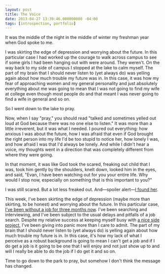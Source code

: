 ```yaml
---
layout: post
title: The Voice
date: 2013-04-27 13:39:46.000000000 -04:00
tags: [introspection, portfolio]
---
```

<p>It was the middle of the night in the middle of winter my freshman year when God spoke to me.</p>

<p>I was skirting the edge of depression and worrying about the future. In this particular case I had worked up the courage to walk across campus to see if some girls I had been hanging out with were around. They weren't. On the way back to my side of campus I stopped at the lake to calm myself. The part of my brain that I should never listen to (yet always do) was yelling again about how much trouble my future was in. In this case, it was how my fear of approaching women and my general personality and just absolutely everything about me was going to mean that I was not going to find my wife at college even though most people do and that meant I was never going to find a wife in general and so on.</p>

<p>So I went down to the lake to pray.</p>

<p>Now, when I say "pray," you should read "talked and sometimes yelled out loud at God because there was no one else to listen." It was more than a little irreverent, but it was what I needed. I poured out everything: how anxious I was about the future, how I was afraid that even if God brought the right person into my life I'd be too stupid to notice her, how lonely I was, and how afraid I was that I'd always be lonely. And while I didn't hear a voice, my thoughts went in a direction that was completely different from where they were going.</p>

<p>In that moment, it was like God took the scared, freaking out child that I was, took him gently by the shoulders, knelt down, looked him in the eyes, and said, "Evan, I have been watching out for you your entire life. Why would I stop now, especially on something that is this important to you?"</p>

<p>I was still scared. But a lot less freaked out. And—spoiler alert—<a href="http://nerdflavor.com/brittany">I found her</a>.</p>

<p>This week, I've been skirting the edge of depression (maybe more than skirting, to be honest) and worrying about the future. In this particular case, <a href="http://oddevan.com/post/42000058713">I've been without a job for three months now</a>. I've been searching and interviewing, and I've been subject to the usual delays and pitfalls of a job search. Despite my relative success at keeping myself busy with <a href="http://pilltimer.oddevan.com/">a nice side project</a>, I've been giving into panic more than I care to admit. The part of my brain that I should never listen to (yet always do) is yelling again about how much trouble my future is in. In this case, it's how my lack of what I perceive as a robust background is going to mean I can't get a job and if I do get a job is it going to be one that I will enjoy and not just show up to and will I really be able to do the job if I do get it and so on.</p>

<p>Time to go down to the park to pray, but somehow I don't think the message has changed.</p>
